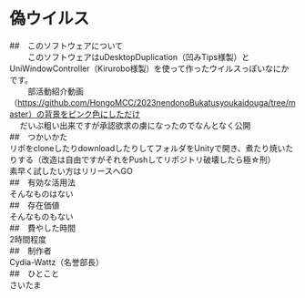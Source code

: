 # 偽ウイルス<br>
##　このソフトウェアについて<br>　　
このソフトウェアはuDesktopDuplication（凹みTips様製）とUniWindowController（Kirurobo様製）を使って作ったウイルスっぽいなにかです。<br>　　
部活動紹介動画（https://github.com/HongoMCC/2023nendonoBukatusyoukaidouga/tree/master）の背景をピンク色にしただけ<br>　
だいぶ粗い出来ですが承認欲求の虜になったのでなんとなく公開<br>
##　つかいかた<br>
リポをcloneしたりdownloadしたりしてフォルダをUnityで開き、煮たり焼いたりする（改造は自由ですがそれをPushしてリポジトリ破壊したら極☆刑）　　<br>
素早く試したい方はリリースへGO  <br>
##　有効な活用法<br>
そんなものはない<br>
##　存在価値<br>
そんなものもない<br>
##　費やした時間<br>
2時間程度<br>
##　制作者<br>
Cydia-Wattz（名誉部長）<br>
##　ひとこと<br>
さいたま<br>
